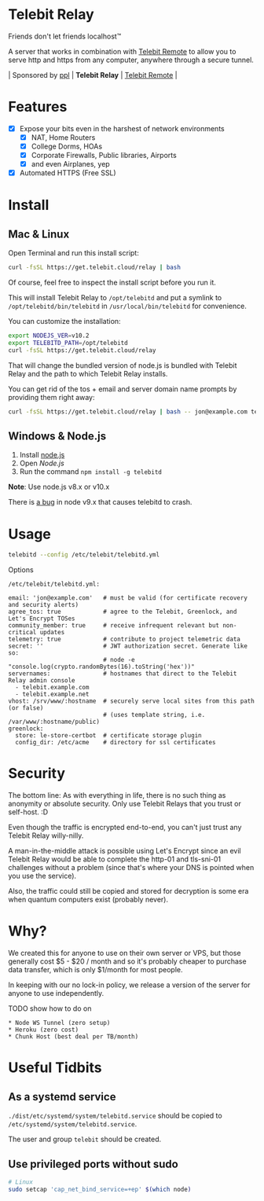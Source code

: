 # Telebit Relay

Friends don't let friends localhost&trade;

A server that works in combination with [Telebit Remote](https://git.coolaj86.com/coolaj86/telebit.js)
to allow you to serve http and https from any computer, anywhere through a secure tunnel.

| Sponsored by [ppl](https://ppl.family) | **Telebit Relay** | [Telebit Remote](https://git.coolaj86.com/coolaj86/telebit.js) |

Features
========

* [x] Expose your bits even in the harshest of network environments
  * [x] NAT, Home Routers
  * [x] College Dorms, HOAs
  * [x] Corporate Firewalls, Public libraries, Airports
  * [x] and even Airplanes, yep
* [x] Automated HTTPS (Free SSL)

Install
=======

Mac & Linux
-----------

Open Terminal and run this install script:

```bash
curl -fsSL https://get.telebit.cloud/relay | bash
```

Of course, feel free to inspect the install script before you run it.

This will install Telebit Relay to `/opt/telebitd` and
put a symlink to `/opt/telebitd/bin/telebitd` in `/usr/local/bin/telebitd`
for convenience.

You can customize the installation:

```bash
export NODEJS_VER=v10.2
export TELEBITD_PATH=/opt/telebitd
curl -fsSL https://get.telebit.cloud/relay
```

That will change the bundled version of node.js is bundled with Telebit Relay
and the path to which Telebit Relay installs.

You can get rid of the tos + email and server domain name prompts by providing them right away:

```bash
curl -fsSL https://get.telebit.cloud/relay | bash -- jon@example.com telebit.example.com
```

Windows & Node.js
-----------------

1. Install [node.js](https://nodejs.org)
2. Open _Node.js_
2. Run the command `npm install -g telebitd`

**Note**: Use node.js v8.x or v10.x

There is [a bug](https://github.com/nodejs/node/issues/20241) in node v9.x that causes telebitd to crash.

Usage
====

```bash
telebitd --config /etc/telebit/telebitd.yml
```

Options

`/etc/telebit/telebitd.yml:`
```
email: 'jon@example.com'   # must be valid (for certificate recovery and security alerts)
agree_tos: true            # agree to the Telebit, Greenlock, and Let's Encrypt TOSes
community_member: true     # receive infrequent relevant but non-critical updates
telemetry: true            # contribute to project telemetric data
secret: ''                 # JWT authorization secret. Generate like so:
                           # node -e "console.log(crypto.randomBytes(16).toString('hex'))"
servernames:               # hostnames that direct to the Telebit Relay admin console
  - telebit.example.com
  - telebit.example.net
vhost: /srv/www/:hostname  # securely serve local sites from this path (or false)
                           # (uses template string, i.e. /var/www/:hostname/public)
greenlock:
  store: le-store-certbot  # certificate storage plugin
  config_dir: /etc/acme    # directory for ssl certificates
```

Security
========

The bottom line: As with everything in life, there is no such thing as anonymity
or absolute security. Only use Telebit Relays that you trust or self-host. :D

Even though the traffic is encrypted end-to-end, you can't just trust any Telebit Relay
willy-nilly.

A man-in-the-middle attack is possible using Let's Encrypt since an evil Telebit Relay
would be able to complete the http-01 and tls-sni-01 challenges without a problem
(since that's where your DNS is pointed when you use the service).

Also, the traffic could still be copied and stored for decryption is some era when quantum
computers exist (probably never).

Why?
====

We created this for anyone to use on their own server or VPS,
but those generally cost $5 - $20 / month and so it's probably
cheaper to purchase data transfer, which is only $1/month for
most people.

In keeping with our no lock-in policy, we release a version of
the server for anyone to use independently.

TODO show how to do on 

	* Node WS Tunnel (zero setup)
	* Heroku (zero cost)
	* Chunk Host (best deal per TB/month)

Useful Tidbits
===

## As a systemd service

`./dist/etc/systemd/system/telebitd.service` should be copied to `/etc/systemd/system/telebitd.service`.

The user and group `telebit` should be created.

## Use privileged ports without sudo

```bash
# Linux
sudo setcap 'cap_net_bind_service=+ep' $(which node)
```

